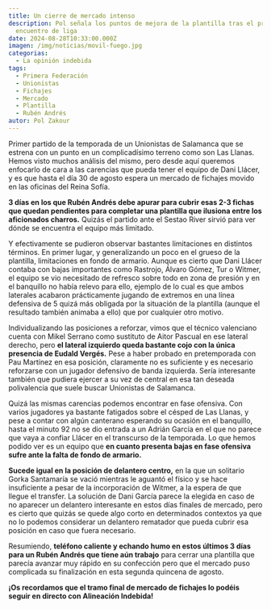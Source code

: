 ```yaml
---
title: Un cierre de mercado intenso
description: Pol señala los puntos de mejora de la plantilla tras el primer
  encuentro de liga
date: 2024-08-28T10:33:00.000Z
imagen: /img/noticias/movil-fuego.jpg
categorias:
  - La opinión indebida
tags:
  - Primera Federación
  - Unionistas
  - Fichajes
  - Mercado
  - Plantilla
  - Rubén Andrés
autor: Pol Zakour
---
```

Primer partido de la temporada de un Unionistas de Salamanca que se estrena con un punto en un complicadísimo terreno como son Las Llanas. Hemos visto muchos análisis del mismo, pero desde aquí queremos enfocarlo de cara a las carencias que pueda tener el equipo de Dani Llácer, y es que hasta el día 30 de agosto espera un mercado de fichajes movido en las oficinas del Reina Sofía.

**3 días en los que Rubén Andrés debe apurar para cubrir esas 2-3 fichas que quedan pendientes para completar una plantilla que ilusiona entre los aficionados charros.** Quizás el partido ante el Sestao River sirvió para ver dónde se encuentra el equipo más limitado.

Y efectivamente se pudieron observar bastantes limitaciones en distintos términos. En primer lugar, y generalizando un poco en el grueso de la plantilla, limitaciones en fondo de armario. Aunque es cierto que Dani Llácer contaba con bajas importantes como Rastrojo, Álvaro Gómez, Tur o Witmer, el equipo se vio necesitado de refresco sobre todo en zona de presión y en el banquillo no había relevo para ello, ejemplo de lo cual es que ambos laterales acabaron prácticamente jugando de extremos en una línea defensiva de 5 quizá más obligada por la situación de la plantilla (aunque el resultado también animaba a ello) que por cualquier otro motivo.

Individualizando las posiciones a reforzar, vimos que el técnico valenciano cuenta con Mikel Serrano como sustituto de Aitor Pascual en ese lateral derecho, pero **el lateral izquierdo queda bastante cojo con la única presencia de Eudald Vergés.** Pese a haber probado en pretemporada con Pau Martínez en esa posición, claramente no es suficiente y es necesario reforzarse con un jugador defensivo de banda izquierda. Sería interesante también que pudiera ejercer a su vez de central en esa tan deseada polivalencia que suele buscar Unionistas de Salamanca.

Quizá las mismas carencias podemos encontrar en fase ofensiva. Con varios jugadores ya bastante fatigados sobre el césped de Las Llanas, y pese a contar con algún canterano esperando su ocasión en el banquillo, hasta el minuto 92 no se dio entrada a un Adrián García en el que no parece que vaya a confiar Llácer en el transcurso de la temporada. Lo que hemos podido ver es un equipo que **en cuanto presenta bajas en fase ofensiva sufre ante la falta de fondo de armario.**

**Sucede igual en la posición de delantero centro,** en la que un solitario Gorka Santamaría se vació mientras le aguantó el físico y se hace insuficiente a pesar de la incorporación de Witmer, a la espera de que llegue el transfer. La solución de Dani García parece la elegida en caso de no aparecer un delantero interesante en estos días finales de mercado, pero es cierto que quizás se quede algo corto en determinados contextos ya que no lo podemos considerar un delantero rematador que pueda cubrir esa posición en caso que fuera necesario.

Resumiendo, **teléfono caliente y echando humo en estos últimos 3 días para un Rubén Andrés que tiene aún trabajo** para cerrar una plantilla que parecía avanzar muy rápido en su confección pero que el mercado puso complicada su finalización en esta segunda quincena de agosto.

**¡Os recordamos que el tramo final de mercado de fichajes lo podéis seguir en directo con Alineación Indebida!**
